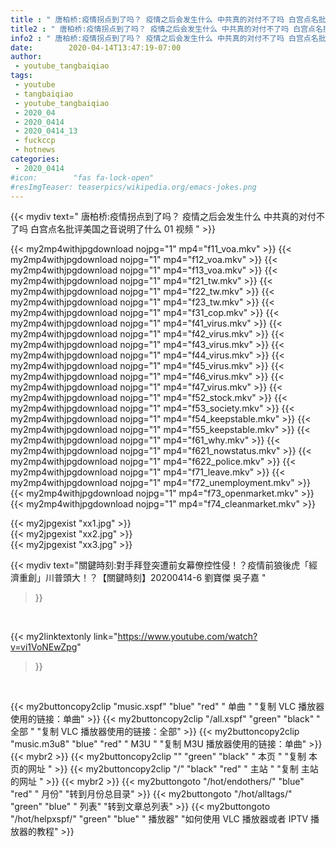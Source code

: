 ```yaml
---
title : " 唐柏桥:疫情拐点到了吗？ 疫情之后会发生什么 中共真的对付不了吗 白宫点名批评美国之音说明了什么 01 视频 "
title2 : " 唐柏桥:疫情拐点到了吗？ 疫情之后会发生什么 中共真的对付不了吗 白宫点名批评美国之音说明了什么 01 视频 "
info2 : " 唐柏桥:疫情拐点到了吗？ 疫情之后会发生什么 中共真的对付不了吗 白宫点名批评美国之音说明了什么 01 视频 "
date:        2020-04-14T13:47:19-07:00
author:
 - youtube_tangbaiqiao
tags:
 - youtube
 - tangbaiqiao
 - youtube_tangbaiqiao
 - 2020_04
 - 2020_0414
 - 2020_0414_13
 - fuckccp
 - hotnews
categories:
 - 2020_0414
#icon:        "fas fa-lock-open"
#resImgTeaser: teaserpics/wikipedia.org/emacs-jokes.png
---
```


{{< mydiv text=" 唐柏桥:疫情拐点到了吗？ 疫情之后会发生什么 中共真的对付不了吗 白宫点名批评美国之音说明了什么 01 视频 " >}}
<br>



{{< my2mp4withjpgdownload nojpg="1"  mp4="f11_voa.mkv" >}}
{{< my2mp4withjpgdownload nojpg="1"  mp4="f12_voa.mkv" >}}
{{< my2mp4withjpgdownload nojpg="1"  mp4="f13_voa.mkv" >}}
{{< my2mp4withjpgdownload nojpg="1"  mp4="f21_tw.mkv" >}}
{{< my2mp4withjpgdownload nojpg="1"  mp4="f22_tw.mkv" >}}
{{< my2mp4withjpgdownload nojpg="1"  mp4="f23_tw.mkv" >}}
{{< my2mp4withjpgdownload nojpg="1"  mp4="f31_cop.mkv" >}}
{{< my2mp4withjpgdownload nojpg="1"  mp4="f41_virus.mkv" >}}
{{< my2mp4withjpgdownload nojpg="1"  mp4="f42_virus.mkv" >}}
{{< my2mp4withjpgdownload nojpg="1"  mp4="f43_virus.mkv" >}}
{{< my2mp4withjpgdownload nojpg="1"  mp4="f44_virus.mkv" >}}
{{< my2mp4withjpgdownload nojpg="1"  mp4="f45_virus.mkv" >}}
{{< my2mp4withjpgdownload nojpg="1"  mp4="f46_virus.mkv" >}}
{{< my2mp4withjpgdownload nojpg="1"  mp4="f47_virus.mkv" >}}
{{< my2mp4withjpgdownload nojpg="1"  mp4="f52_stock.mkv" >}}
{{< my2mp4withjpgdownload nojpg="1"  mp4="f53_society.mkv" >}}
{{< my2mp4withjpgdownload nojpg="1"  mp4="f54_keepstable.mkv" >}}
{{< my2mp4withjpgdownload nojpg="1"  mp4="f55_keepstable.mkv" >}}
{{< my2mp4withjpgdownload nojpg="1"  mp4="f61_why.mkv" >}}
{{< my2mp4withjpgdownload nojpg="1"  mp4="f621_nowstatus.mkv" >}}
{{< my2mp4withjpgdownload nojpg="1"  mp4="f622_police.mkv" >}}
{{< my2mp4withjpgdownload nojpg="1"  mp4="f71_leave.mkv" >}}
{{< my2mp4withjpgdownload nojpg="1"  mp4="f72_unemployment.mkv" >}}
{{< my2mp4withjpgdownload nojpg="1"  mp4="f73_openmarket.mkv" >}}
{{< my2mp4withjpgdownload nojpg="1"  mp4="f74_cleanmarket.mkv" >}}

{{< my2jpgexist "xx1.jpg" >}}<br>
{{< my2jpgexist "xx2.jpg" >}}<br>
{{< my2jpgexist "xx3.jpg" >}}<br>



{{< mydiv text="關鍵時刻:對手拜登突遭前女幕僚控性侵！？疫情前狼後虎「經濟重創」川普頭大！？【關鍵時刻】20200414-6 劉寶傑 吳子嘉 "
>}}
<br>

{{< my2linktextonly link="https://www.youtube.com/watch?v=vi1VoNEwZpg"
>}}


<br>

{{< my2buttoncopy2clip "music.xspf"        "blue"   "red"    " 单曲 "  "复制 VLC 播放器使用的链接：单曲" >}} {{< my2buttoncopy2clip "/all.xspf"         "green"  "black"  " 全部 "  "复制 VLC 播放器使用的链接：全部" >}} {{< my2buttoncopy2clip "music.m3u8"        "blue"   "red"    " M3U  "    "复制 M3U 播放器使用的链接：单曲" >}} {{< mybr2 >}} {{< my2buttoncopy2clip ""                  "green"  "black"  " 本页 "    "复制 本页的网址 " >}} {{< my2buttoncopy2clip "/"                 "black"  "red"    " 主站 "    "复制 主站的网址 " >}} {{< mybr2 >}} {{< my2buttongoto      "/hot/endothers/"   "blue"   "red"    " 月份"   "转到月份总目录" >}} {{< my2buttongoto      "/hot/alltags/"     "green"  "blue"   " 列表"   "转到文章总列表" >}} {{< my2buttongoto      "/hot/helpxspf/"    "green"  "blue"   " 播放器" "如何使用 VLC 播放器或者 IPTV 播放器的教程" >}} 
